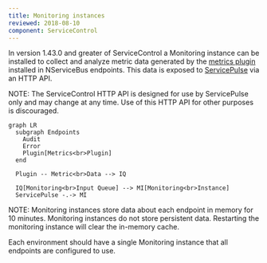 ```yaml
---
title: Monitoring instances
reviewed: 2018-08-10
component: ServiceControl
---
```


In version 1.43.0 and greater of ServiceControl a Monitoring instance can be installed to collect and analyze metric data generated by the [metrics plugin](/monitoring/metrics/) installed in NServiceBus endpoints. This data is exposed to [ServicePulse](/servicepulse/) via an HTTP API.

NOTE: The ServiceControl HTTP API is designed for use by ServicePulse only and may change at any time. Use of this HTTP API for other purposes is discouraged.

```mermaid
graph LR
  subgraph Endpoints
    Audit
    Error
    Plugin[Metrics<br>Plugin]
  end

  Plugin -- Metric<br>Data --> IQ
	
  IQ[Monitoring<br>Input Queue] --> MI[Monitoring<br>Instance]
  ServicePulse -.-> MI
```

NOTE: Monitoring instances store data about each endpoint in memory for 10 minutes. Monitoring instances do not store persistent data. Restarting the monitoring instance will clear the in-memory cache.

Each environment should have a single Monitoring instance that all endpoints are configured to use.
